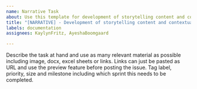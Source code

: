 ```yaml
---
name: Narrative Task
about: Use this template for development of storytelling content and contextual information
title: "[NARRATIVE] - Development of storytelling content and contextual information"
labels: documentation
assignees: KaylynFritz, AyeshaBoomgaard

---
```


Describe the task at hand and use as many relevant material as possible including image, docx, excel sheets or links. Links can just be pasted as URL and use the preview feature before posting the issue. Tag label, priority, size and milestone including which sprint this needs to be completed.
